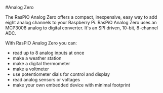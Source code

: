 <!--
---
name: Analog Zero
class: board
type: adc
formfactor: pHAT
manufacturer: RasPiO
description: A 10-bit 8-channel ADC for Raspberry Pi
url: http://rasp.io/analogzero/
github: https://github.com/raspitv/analogzero
buy: http://rasp.io/analogzero/
image: 'analog-zero.png'
pincount: 40
eeprom: no
power:
  '1':
ground:
  '6':
  '9':
  '14':
  '20':
  '25':
  '30':
  '34':
  '39':
pin:
  '19':
    mode: spi
  '21':
    mode: spi
  '23':
    mode: spi
  '24':
    mode: spi
install:
  'devices':
    - 'spi'
-->
#Analog Zero

The RasPiO Analog Zero offers a compact, inexpensive, easy way to add eight analog channels to your Raspberry Pi. RasPiO Analog Zero uses an MCP3008 analog to digital converter. It's an SPI driven, 10-bit, 8-channel ADC.

With RasPiO Analog Zero you can:

* read up to 8 analog inputs at once
* make a weather station
* make a digital thermometer
* make a voltmeter
* use potentiometer dials for control and display
* read analog sensors or voltages
* make your own embedded device with minimal footprint
